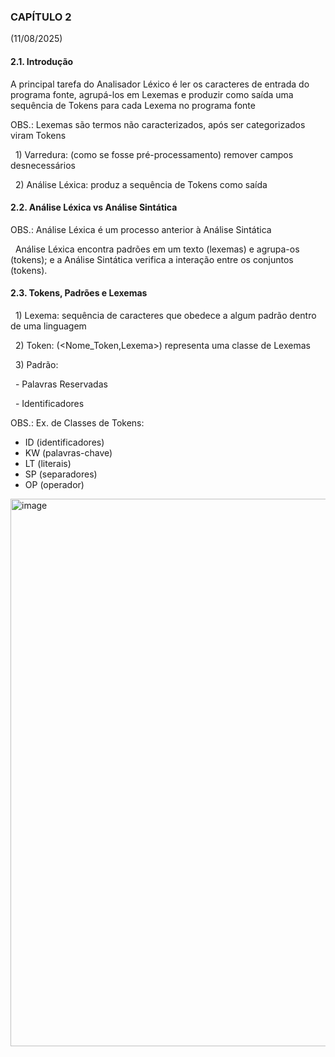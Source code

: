 ### CAPÍTULO 2

(11/08/2025)

#### 

#### **2.1. Introdução**



A principal tarefa do Analisador Léxico é ler os caracteres de entrada do programa fonte, agrupá-los em Lexemas e produzir como saída uma sequência de Tokens para cada Lexema no programa fonte



OBS.: Lexemas são termos não caracterizados, após ser categorizados viram Tokens



&nbsp;	1) Varredura: (como se fosse pré-processamento) remover campos desnecessários

&nbsp;	2) Análise Léxica: produz a sequência de Tokens como saída



#### **2.2. Análise Léxica vs Análise Sintática**



OBS.: Análise Léxica é um processo anterior à Análise Sintática

&nbsp;	Análise Léxica encontra padrões em um texto (lexemas) e agrupa-os (tokens); e a Análise Sintática verifica a interação entre os conjuntos (tokens).



#### **2.3. Tokens, Padrões e Lexemas**



&nbsp;	1) Lexema: sequência de caracteres que obedece a algum padrão dentro de uma linguagem

&nbsp;	2) Token: (<Nome\_Token,Lexema>) representa uma classe de Lexemas

&nbsp;	3) Padrão: 

&nbsp;		- Palavras Reservadas

&nbsp;		- Identificadores

OBS.: Ex. de Classes de Tokens:

* ID (identificadores)
* KW (palavras-chave)
* LT (literais)
* SP (separadores)
* OP (operador)

<img width="1367" height="876" alt="image" src="https://github.com/user-attachments/assets/70454a5f-6975-48d2-b386-3097574f458a" />







